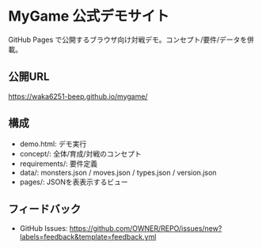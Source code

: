 # MyGame 公式デモサイト
GitHub Pages で公開するブラウザ向け対戦デモ。コンセプト/要件/データを併載。

## 公開URL
https://waka6251-beep.github.io/mygame/

## 構成
- demo.html: デモ実行
- concept/: 全体/育成/対戦のコンセプト
- requirements/: 要件定義
- data/: monsters.json / moves.json / types.json / version.json
- pages/: JSONを表表示するビュー

## フィードバック
- GitHub Issues: https://github.com/OWNER/REPO/issues/new?labels=feedback&template=feedback.yml
